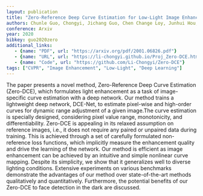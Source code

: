 ```yaml
---
layout: publication
title: "Zero-Reference Deep Curve Estimation for Low-Light Image Enhancement"
authors: Chunle Guo, Chongyi, Jichang Guo, Chen Change Loy, Junhui Hou, Sam Kwong, Runmin Cong
conference: Arxiv
year: 2020
bibkey: guo2020zero
additional_links:
   - {name: "PDF", url: "https://arxiv.org/pdf/2001.06826.pdf"}
   - {name: "URL", url: "https://li-chongyi.github.io/Proj_Zero-DCE.html"}
   - {name: "Code", url: "https://github.com/Li-Chongyi/Zero-DCE"}  
tags: ["CVPR", "Image Enhancement", "Low-Light", "Deep Learning"]
---
```

The paper presents a novel method, Zero-Reference
Deep Curve Estimation (Zero-DCE), which formulates light
enhancement as a task of image-specific curve estimation
with a deep network. Our method trains a lightweight deep
network, DCE-Net, to estimate pixel-wise and high-order
curves for dynamic range adjustment of a given image.The
curve estimation is specially designed, considering pixel
value range, monotonicity, and differentiability. Zero-DCE
is appealing in its relaxed assumption on reference images,
i.e., it does not require any paired or unpaired data during training. This is achieved through a set of carefully
formulated non-reference loss functions, which implicitly
measure the enhancement quality and drive the learning
of the network. Our method is efficient as image enhancement can be achieved by an intuitive and simple nonlinear
curve mapping. Despite its simplicity, we show that it generalizes well to diverse lighting conditions. Extensive experiments on various benchmarks demonstrate the advantages of our method over state-of-the-art methods qualitatively and quantitatively. Furthermore, the potential benefits of our Zero-DCE to face detection in the dark are
discussed.
